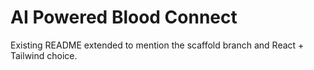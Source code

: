 # AI Powered Blood Connect

Existing README extended to mention the scaffold branch and React + Tailwind choice.
